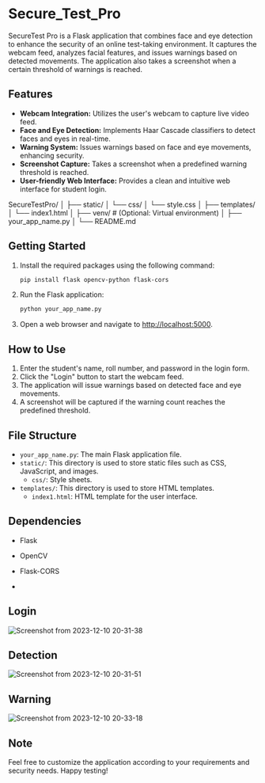 # Secure_Test_Pro

SecureTest Pro is a Flask application that combines face and eye detection to enhance the security of an online test-taking environment. It captures the webcam feed, analyzes facial features, and issues warnings based on detected movements. The application also takes a screenshot when a certain threshold of warnings is reached.

## Features

- **Webcam Integration:** Utilizes the user's webcam to capture live video feed.
- **Face and Eye Detection:** Implements Haar Cascade classifiers to detect faces and eyes in real-time.
- **Warning System:** Issues warnings based on face and eye movements, enhancing security.
- **Screenshot Capture:** Takes a screenshot when a predefined warning threshold is reached.
- **User-friendly Web Interface:** Provides a clean and intuitive web interface for student login.





SecureTestPro/
│
├── static/
│ └── css/
│ └── style.css
│
├── templates/
│ └── index1.html
│
├── venv/ # (Optional: Virtual environment)
│
├── your_app_name.py
│
└── README.md






## Getting Started

1. Install the required packages using the following command:

    ```bash
    pip install flask opencv-python flask-cors
    ```

2. Run the Flask application:

    ```bash
    python your_app_name.py
    ```

3. Open a web browser and navigate to [http://localhost:5000](http://localhost:5000).

## How to Use

1. Enter the student's name, roll number, and password in the login form.
2. Click the "Login" button to start the webcam feed.
3. The application will issue warnings based on detected face and eye movements.
4. A screenshot will be captured if the warning count reaches the predefined threshold.

## File Structure

- `your_app_name.py`: The main Flask application file.
- `static/`: This directory is used to store static files such as CSS, JavaScript, and images.
    - `css/`: Style sheets.
- `templates/`: This directory is used to store HTML templates.
    - `index1.html`: HTML template for the user interface.

## Dependencies

- Flask
- OpenCV
- Flask-CORS

- 

## Login
![Screenshot from 2023-12-10 20-31-38](https://github.com/Gokulachalam/Secure_Test_Pro/assets/89055461/7e1b252f-c4ec-4616-8a3e-9538e8597906)












## Detection
![Screenshot from 2023-12-10 20-31-51](https://github.com/Gokulachalam/Secure_Test_Pro/assets/89055461/b6e42b1f-626b-40a5-8d8d-74f464309357)


















## Warning
![Screenshot from 2023-12-10 20-33-18](https://github.com/Gokulachalam/Secure_Test_Pro/assets/89055461/a0791ffa-da1b-4ce7-aaa3-e7cadfdeb1bf)

























## Note


Feel free to customize the application according to your requirements and security needs. Happy testing!






